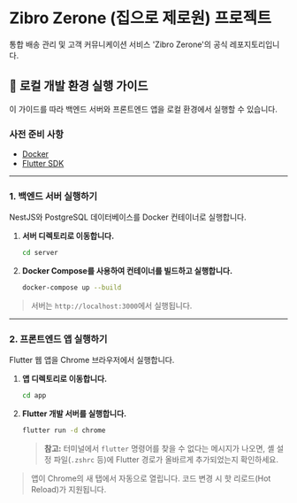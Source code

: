 # Zibro Zerone (집으로 제로원) 프로젝트

통합 배송 관리 및 고객 커뮤니케이션 서비스 'Zibro Zerone'의 공식 레포지토리입니다.

## 🚀 로컬 개발 환경 실행 가이드

이 가이드를 따라 백엔드 서버와 프론트엔드 앱을 로컬 환경에서 실행할 수 있습니다.

### 사전 준비 사항

- [Docker](https://www.docker.com/products/docker-desktop/)
- [Flutter SDK](https://docs.flutter.dev/get-started/install)

---

### 1. 백엔드 서버 실행하기

NestJS와 PostgreSQL 데이터베이스를 Docker 컨테이너로 실행합니다.

1.  **서버 디렉토리로 이동합니다.**
    ```bash
    cd server
    ```

2.  **Docker Compose를 사용하여 컨테이너를 빌드하고 실행합니다.**
    ```bash
    docker-compose up --build
    ```

> 서버는 `http://localhost:3000`에서 실행됩니다.

---

### 2. 프론트엔드 앱 실행하기

Flutter 웹 앱을 Chrome 브라우저에서 실행합니다.

1.  **앱 디렉토리로 이동합니다.**
    ```bash
    cd app
    ```

2.  **Flutter 개발 서버를 실행합니다.**
    ```bash
    flutter run -d chrome
    ```
    > **참고:** 터미널에서 `flutter` 명령어를 찾을 수 없다는 메시지가 나오면, 셸 설정 파일(`.zshrc` 등)에 Flutter 경로가 올바르게 추가되었는지 확인하세요.

> 앱이 Chrome의 새 탭에서 자동으로 열립니다. 코드 변경 시 핫 리로드(Hot Reload)가 지원됩니다.
